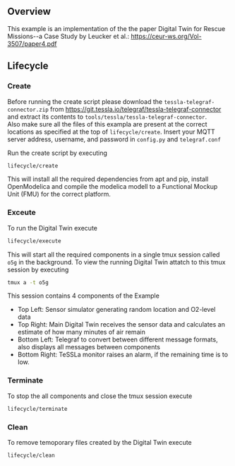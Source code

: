 ## Overview
This example is an implementation of the the paper Digital Twin for Rescue Missions--a Case Study by Leucker et al.: https://ceur-ws.org/Vol-3507/paper4.pdf

## Lifecycle

### Create

Before running the create script please download the `tessla-telegraf-connector.zip` from https://git.tessla.io/telegraf/tessla-telegraf-connector and extract its contents to `tools/tessla/tessla-telegraf-connector`.  
Also make sure all the files of this exampla are present at the correct locations as specified at the top of `lifecycle/create`.
Insert your MQTT server address, username, and password in `config.py` and `telegraf.conf`

Run the create script by executing
```bash
lifecycle/create
```

This will install all the required dependencies from apt and pip, install OpenModelica and compile the modelica modell to a Functional Mockup Unit (FMU) for the correct platform.

### Exceute

To run the Digital Twin execute 
```bash
lifecycle/execute
```

This will start all the required components in a single tmux session called `o5g` in the background. To view the running Digital Twin attatch to this tmux session by executing
```bash
tmux a -t o5g
```
This session contains 4 components of the Example
 - Top Left: Sensor simulator generating random location and O2-level data
 - Top Right: Main Digital Twin receives the sensor data and calculates an estimate of how many minutes of air remain
 - Bottom Left: Telegraf to convert between different message formats, also displays all messages between components
 - Bottom Right: TeSSLa monitor raises an alarm, if the remaining time is to low.

### Terminate

To stop the all components and close the tmux session execute
```bash
lifecycle/terminate
```

### Clean

To remove temoporary files created by the Digital Twin execute
```bash
lifecycle/clean
```